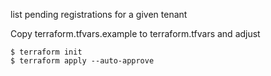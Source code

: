 
list pending registrations for a given tenant

Copy terraform.tfvars.example to terraform.tfvars and adjust 

```
$ terraform init
$ terraform apply --auto-approve
```

